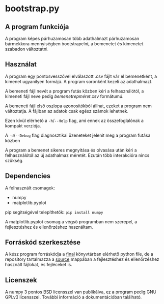 # bootstrap.py

## A program funkciója

A program képes párhuzamosan több adathalmazt párhuzamosan bármekkora mennyiségben bootstrapelni, a bemenetet és kimenetet szabadon változtatni.

## Használat

A program egy pontosvesszővel elválaszott .csv fájlt vár el bemenetként, a kimenet ugyanilyen formájú. A program soronként kezeli az adathalmazt.

A bemeneti fájl nevét a program futás közben kéri a felhasználótól, a kimeneti fájl neve pedig *bemenet*_rep_*méret*.csv formátumú.

A bemeneti fájl első oszlopa azonosítókból állhat, ezeket a program nem változtatja. A fájlban az adatok csak egész számok lehetnek.

Ezen kívül elérhető a `-h`/`--Help` flag, ami ennek az összefoglalónak a kompakt verziója.

A `-d`/`--Debug` flag diagnosztikai üzeneteket jelenít meg a program futása közben

A program a bemenet sikeres megnyitása és olvasása után kéri a felhasználótól az új adathalmaz méretét. Ezután több interakcióra nincs szükség.

## Dependencies

A felhasznált csomagok:

- numpy
- matplotlib.pyplot

pip segítségével telepíthetők: `pip install numpy`

A matplotlib.pyplot csomag a végső programban nem szerepel, a fejlesztéshez és ellenőrzéshez használtam.

## Forráskód szerkesztése

A kész program forráskódja a [final](./final/) könyvtárban elérhető python file, de a repository tartalmazza a [source](./source/) mappában a fejlesztéshez és ellenőrzéshez használt fájlokat, és fejléceket is.

## Licenszek

A numpy 3 pontos BSD licensszel van publikálva, ez a program pedig GNU GPLv3 licensszel. További információ a dokumentációban található.